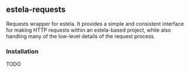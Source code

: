 ## estela-requests

Requests wrapper for estela. It provides a simple and consistent interface for making HTTP requests within an estela-based project, while also handling many of the low-level details of the request process.

### Installation
TODO
